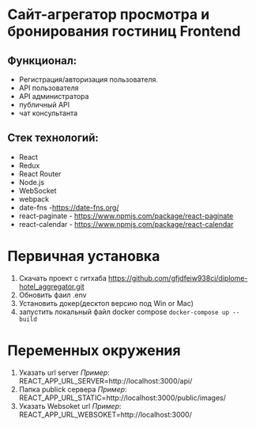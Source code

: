 # Cайт-агрегатор просмотра и бронирования гостиниц Frontend

## Функционал:
* Регистрация/авторизация пользователя. 
* API пользователя
* API администратора
* публичный API
* чат консультанта

## Стек технологий:
* React
* Redux
* React Router
* Node.js
* WebSocket
* webpack
* date-fns -https://date-fns.org/
* react-paginate - https://www.npmjs.com/package/react-paginate
* react-calendar - https://www.npmjs.com/package/react-calendar

# Первичная установка
1. Скачать проект с гитхаба https://github.com/gfjdfeiw938cj/diplome-hotel_aggregator.git
2. Обновить фаил .env
3. Установить докер(десктоп версию под Win or Mac)
3. запустить локальный файл docker compose  `docker-compose up --build `


# Переменных окружения
1. Указать url server
*Пример*:  REACT_APP_URL_SERVER=http://localhost:3000/api/
2. Папка publick сервера
*Пример*: REACT_APP_URL_STATIC=http://localhost:3000/public/images/
3. Указать Websoket url
*Пример*: REACT_APP_URL_WEBSOKET=http://localhost:3000/


